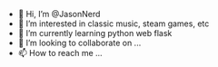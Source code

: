 - 👋 Hi, I’m @JasonNerd
- 👀 I’m interested in classic music, steam games, etc
- 🌱 I’m currently learning python web flask
- 💞️ I’m looking to collaborate on ...
- 📫 How to reach me ...

<!---
JasonNerd/JasonNerd is a ✨ special ✨ repository because its `README.md` (this file) appears on your GitHub profile.
You can click the Preview link to take a look at your changes.
--->
